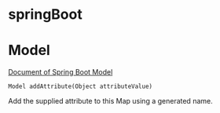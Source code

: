 # springBoot

# Model
[Document of Spring Boot Model](https://docs.spring.io/spring-framework/docs/current/javadoc-api/org/springframework/ui/Model.html)

```
Model addAttribute(Object attributeValue)
```
Add the supplied attribute to this Map using a generated name.
